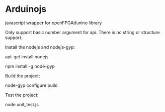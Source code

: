 Arduinojs
=========

javascript wrapper for openFPGAdunino library

Only support basic number argument for api. There is no string or structure support. 

Install the nodejs and nodejs-gyp:

apt-get install nodejs

npm install -g node-gyp

Build the project:

node-gyp configure build

Test the project: 

node unit_test.js
